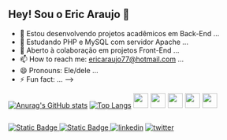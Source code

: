 ## Hey! Sou o Eric Araujo 👋

- 🔭 Estou desenvolvendo projetos acadêmicos em Back-End ...
- 🌱 Estudando PHP e MySQL com servidor Apache ...
- 👯 Aberto à colaboração em projetos Front-End ...
- 📫 How to reach me: ericaraujo77@hotmail.com ...
- 😄 Pronouns: Ele/dele ...
- ⚡ Fun fact: ...
-->

<div style="display: inline-block; gap: 5px;">
    
  [![Anurag's GitHub stats](https://github-readme-stats.vercel.app/api?username=eric-l-araujo&count_private=true&theme=tokyonight&show_icons=true)](https://github.com/anuraghazra/github-readme-stats)
  [![Top Langs](https://github-readme-stats.vercel.app/api/top-langs/?username=eric-l-araujo&layout=compact&theme=tokyonight)](https://github.com/anuraghazra/github-readme-stats)
</div>

<div style="display: inline-flex; gap: 5px;">
    <img src="https://cdn.jsdelivr.net/gh/devicons/devicon@latest/icons/html5/html5-original.svg" width="30" height="30" />
    <img src="https://cdn.jsdelivr.net/gh/devicons/devicon@latest/icons/css3/css3-original.svg" width="30" height="30" />
    <img src="https://cdn.jsdelivr.net/gh/devicons/devicon@latest/icons/javascript/javascript-original.svg" width="30" height="30" />
    <img src="https://cdn.jsdelivr.net/gh/devicons/devicon@latest/icons/php/php-original.svg" width="30" height="30" />
    <img src="https://cdn.jsdelivr.net/gh/devicons/devicon@latest/icons/python/python-original.svg" width="30" height="30" />
                    
</div>
 <div>
   
<a href="mailto: ericaraujo@souunisuam.com.br" target="_blank"><img alt="Static Badge" src="https://img.shields.io/badge/Gmail--red?style=for-the-badge&logo=gmail&label=gmail&labelColor=%23ffffff&color=%23ffffff" target="_blank">
</a>
<a href=""><img alt="Static Badge" src="https://img.shields.io/badge/eri.lui-discord-%23313338?style=for-the-badge&logo=discord&logoColor=%23ffffff&labelColor=%23313338">
</a>
<a>
[![linkedin](https://img.shields.io/badge/linkedin-0A66C2?style=for-the-badge&logo=linkedin&logoColor=white)](https://www.linkedin.com/)</a>
    [![twitter](https://img.shields.io/badge/twitter-1DA1F2?style=for-the-badge&logo=twitter&logoColor=white)](https://twitter.com/)
   
                   
          

